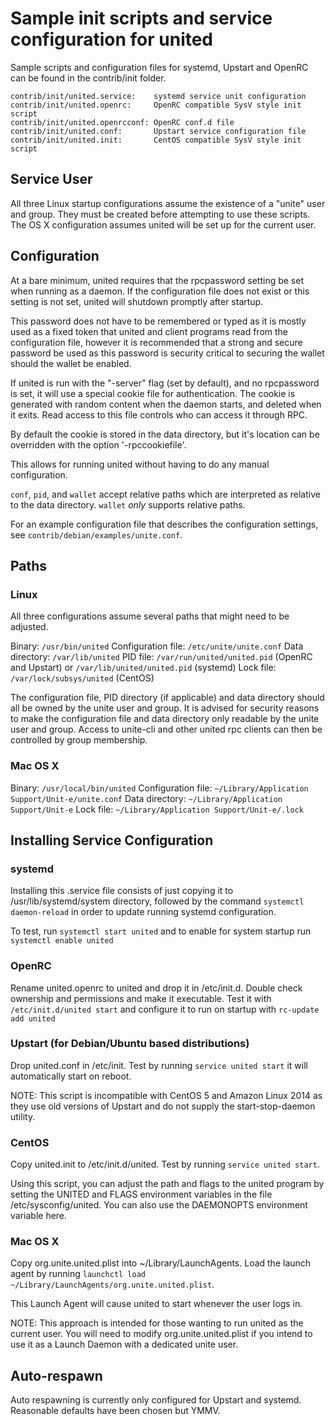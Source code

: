Sample init scripts and service configuration for united
==========================================================

Sample scripts and configuration files for systemd, Upstart and OpenRC
can be found in the contrib/init folder.

    contrib/init/united.service:    systemd service unit configuration
    contrib/init/united.openrc:     OpenRC compatible SysV style init script
    contrib/init/united.openrcconf: OpenRC conf.d file
    contrib/init/united.conf:       Upstart service configuration file
    contrib/init/united.init:       CentOS compatible SysV style init script

Service User
---------------------------------

All three Linux startup configurations assume the existence of a "unite" user
and group.  They must be created before attempting to use these scripts.
The OS X configuration assumes united will be set up for the current user.

Configuration
---------------------------------

At a bare minimum, united requires that the rpcpassword setting be set
when running as a daemon.  If the configuration file does not exist or this
setting is not set, united will shutdown promptly after startup.

This password does not have to be remembered or typed as it is mostly used
as a fixed token that united and client programs read from the configuration
file, however it is recommended that a strong and secure password be used
as this password is security critical to securing the wallet should the
wallet be enabled.

If united is run with the "-server" flag (set by default), and no rpcpassword is set,
it will use a special cookie file for authentication. The cookie is generated with random
content when the daemon starts, and deleted when it exits. Read access to this file
controls who can access it through RPC.

By default the cookie is stored in the data directory, but it's location can be overridden
with the option '-rpccookiefile'.

This allows for running united without having to do any manual configuration.

`conf`, `pid`, and `wallet` accept relative paths which are interpreted as
relative to the data directory. `wallet` *only* supports relative paths.

For an example configuration file that describes the configuration settings,
see `contrib/debian/examples/unite.conf`.

Paths
---------------------------------

### Linux

All three configurations assume several paths that might need to be adjusted.

Binary:              `/usr/bin/united`
Configuration file:  `/etc/unite/unite.conf`
Data directory:      `/var/lib/united`
PID file:            `/var/run/united/united.pid` (OpenRC and Upstart) or `/var/lib/united/united.pid` (systemd)
Lock file:           `/var/lock/subsys/united` (CentOS)

The configuration file, PID directory (if applicable) and data directory
should all be owned by the unite user and group.  It is advised for security
reasons to make the configuration file and data directory only readable by the
unite user and group.  Access to unite-cli and other united rpc clients
can then be controlled by group membership.

### Mac OS X

Binary:              `/usr/local/bin/united`
Configuration file:  `~/Library/Application Support/Unit-e/unite.conf`
Data directory:      `~/Library/Application Support/Unit-e`
Lock file:           `~/Library/Application Support/Unit-e/.lock`

Installing Service Configuration
-----------------------------------

### systemd

Installing this .service file consists of just copying it to
/usr/lib/systemd/system directory, followed by the command
`systemctl daemon-reload` in order to update running systemd configuration.

To test, run `systemctl start united` and to enable for system startup run
`systemctl enable united`

### OpenRC

Rename united.openrc to united and drop it in /etc/init.d.  Double
check ownership and permissions and make it executable.  Test it with
`/etc/init.d/united start` and configure it to run on startup with
`rc-update add united`

### Upstart (for Debian/Ubuntu based distributions)

Drop united.conf in /etc/init.  Test by running `service united start`
it will automatically start on reboot.

NOTE: This script is incompatible with CentOS 5 and Amazon Linux 2014 as they
use old versions of Upstart and do not supply the start-stop-daemon utility.

### CentOS

Copy united.init to /etc/init.d/united. Test by running `service united start`.

Using this script, you can adjust the path and flags to the united program by
setting the UNITED and FLAGS environment variables in the file
/etc/sysconfig/united. You can also use the DAEMONOPTS environment variable here.

### Mac OS X

Copy org.unite.united.plist into ~/Library/LaunchAgents. Load the launch agent by
running `launchctl load ~/Library/LaunchAgents/org.unite.united.plist`.

This Launch Agent will cause united to start whenever the user logs in.

NOTE: This approach is intended for those wanting to run united as the current user.
You will need to modify org.unite.united.plist if you intend to use it as a
Launch Daemon with a dedicated unite user.

Auto-respawn
-----------------------------------

Auto respawning is currently only configured for Upstart and systemd.
Reasonable defaults have been chosen but YMMV.
